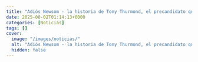 ```yaml
---
title: "Adiós Newsom - la historia de Tony Thurmond, el precandidato que es hijo de una migrante panameña y fue criado en la pobreza"
date: 2025-08-02T01:14:13+0000
categories: [Noticias]
tags: []
cover:
  image: "/images/noticias/"
  alt: "Adiós Newsom - la historia de Tony Thurmond, el precandidato que es hijo de una migrante panameña y fue criado en la pobreza"
  hidden: false
---
```



